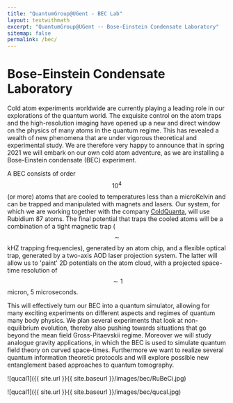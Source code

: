 ```yaml
---
title: "QuantumGroup@UGent - BEC Lab"
layout: textwithmath
excerpt: "QuantumGroup@UGent -- Bose-Einstein Condensate Laboratory"
sitemap: false
permalink: /bec/
---
```


# Bose-Einstein Condensate Laboratory

<div class="col-sm-9 clearfix">

Cold atom experiments worldwide are currently playing a leading role in our explorations of the quantum world. The exquisite control on the atom traps and the high-resolution imaging have opened up a new and direct window on the physics of many atoms in the quantum regime. This has revealed a wealth of new phenomena that are under vigorous theoretical and experimental study. We are therefore very happy to announce that in spring 2021 we will embark on our own cold atom adventure, as we are installing a Bose-Einstein condensate (BEC) experiment.

A BEC consists of order $$10^4$$ (or more) atoms that are cooled to temperatures less than a microKelvin and can be trapped and manipulated with magnets and lasers. Our system, for which we are working together with the company [ColdQuanta](https://www.coldquanta.com/), will use Rubidium 87 atoms. The final potential that traps the cooled atoms will be a combination of a tight magnetic trap ($$\sim$$ kHZ trapping frequencies), generated by an atom chip, and a flexible optical trap, generated by a two-axis AOD laser projection system. The latter will allow us to 'paint' 2D potentials on the atom cloud, with a projected space-time resolution of $$\sim 1$$ micron, 5 microseconds.

This will effectively turn our BEC into a quantum simulator, allowing for many exciting experiments on different aspects and regimes of quantum many body physics. We plan several experiments that look at non-equilibrium evolution, thereby also pushing towards situations that go beyond the mean field Gross-Pitaevskii regime. Moreover we will study analogue gravity applications, in which the BEC is used to simulate quantum field theory on curved space-times. Furthermore we want to realize several quantum information theoretic protocols and will explore possible new entanglement based approaches to quantum tomography.
</div>

<div class="col-sm-3">

<!-- two possible syntaxes: markdown or html syntax  -->

![qucal1]({{ site.url }}{{ site.baseurl }}/images/bec/RuBeCi.jpg)

![qucal1]({{ site.url }}{{ site.baseurl }}/images/bec/qucal.jpg)


<!--
<figure>
<img src="{{ site.url }}{{ site.baseurl }}/images/bec/habemusinterference.png">
<figcaption> Testing the optics table in our brand new lab: "Habemus inteference". </figcaption>  
</figure>  

<!-- [qucal1]({{ site.url }}{{ site.baseurl }}/images/bec/qucal.jpg)>



</div>

<b> Contact us for more information, we welcome suggestions and ideas for possible collaborative projects. </b>
